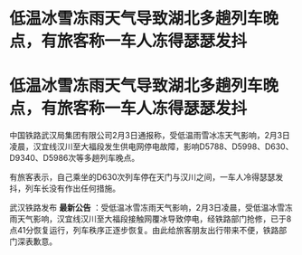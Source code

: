 # 低温冰雪冻雨天气导致湖北多趟列车晚点，有旅客称一车人冻得瑟瑟发抖

# 低温冰雪冻雨天气导致湖北多趟列车晚点，有旅客称一车人冻得瑟瑟发抖

中国铁路武汉局集团有限公司2月3日通报称，受低温雨雪冰冻天气影响，2月3日凌晨，汉宜线汉川至大福段发生供电网停电故障，影响D5788、D5998、D630、D9340、D5986次等多趟列车晚点。
​​​

有旅客表示，自己乘坐的D630次列车停在天门与汉川之间，一车人冷得瑟瑟发抖，列车长没有作出任何措施。

武汉铁路发布 **最新公告**
：受低温冰雪冻雨天气影响，2月3日凌晨，受低温冰雪冻雨天气影响，汉宜线汉川至大福段接触网覆冰导致停电，经铁路部门抢修，已于8点41分恢复运行，列车秩序正逐步恢复。由此给旅客朋友出行带来不便，铁路部门深表歉意。

